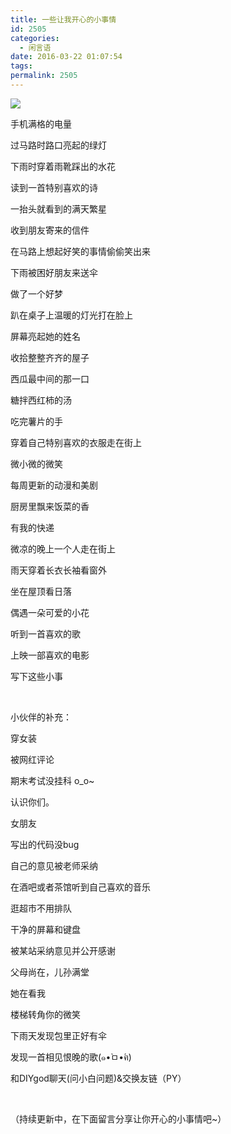 ```yaml
---
title: 一些让我开心的小事情
id: 2505
categories:
  - 闲言语
date: 2016-03-22 01:07:54
tags:
permalink: 2505
---
```


![](/images/happything.png)

手机满格的电量

过马路时路口亮起的绿灯

下雨时穿着雨靴踩出的水花

读到一首特别喜欢的诗

一抬头就看到的满天繁星

收到朋友寄来的信件

在马路上想起好笑的事情偷偷笑出来

下雨被困好朋友来送伞

做了一个好梦

趴在桌子上温暖的灯光打在脸上

屏幕亮起她的姓名<!--more-->

收拾整整齐齐的屋子

西瓜最中间的那一口

糖拌西红柿的汤

吃完薯片的手

穿着自己特别喜欢的衣服走在街上

微小微的微笑

每周更新的动漫和美剧

厨房里飘来饭菜的香

有我的快递

微凉的晚上一个人走在街上

雨天穿着长衣长袖看窗外

坐在屋顶看日落

偶遇一朵可爱的小花

听到一首喜欢的歌

上映一部喜欢的电影

写下这些小事

&nbsp;

小伙伴的补充：

穿女装

被网红评论

期末考试没挂科 o_o~

认识你们。

女朋友

写出的代码没bug

自己的意见被老师采纳

在酒吧或者茶馆听到自己喜欢的音乐

逛超市不用排队

干净的屏幕和键盘

被某站采纳意见并公开感谢

父母尚在，儿孙满堂

她在看我

楼梯转角你的微笑

下雨天发现包里正好有伞

发现一首相见恨晚的歌(๑•̀ㅁ•́ฅ)

和DIYgod聊天(问小白问题)&交换友链（PY）

&nbsp;

（持续更新中，在下面留言分享让你开心的小事情吧~）